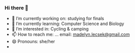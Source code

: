 ### Hi there 👋

- 🔭 I’m currently working on: studying for finals
- 🌱 I’m currently learning: Computer Science and Biology
- 👯 I’m interested in: Cycling & camping
- 📫 How to reach me: ... email: madelyn.lecsek@gmail.com
- 😄 Pronouns: she/her
-

